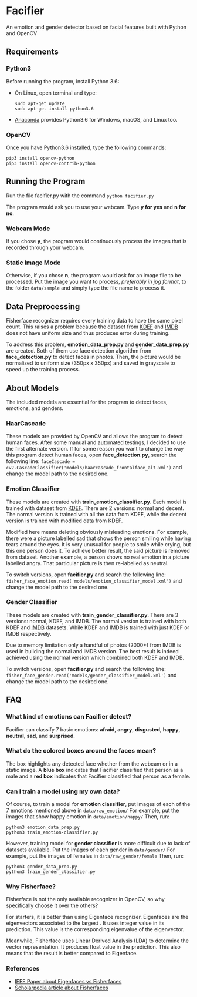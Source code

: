 # Facifier

An emotion and gender detector based on facial features built with Python and OpenCV

## Requirements

### Python3
Before running the program, install Python 3.6:
* On Linux, open terminal and type: 
  ```
  sudo apt-get update
  sudo apt-get install python3.6
  ```
* [Anaconda](https://www.continuum.io/downloads) provides Python3.6 for Windows, macOS, and Linux too.

### OpenCV
Once you have Python3.6 installed, type the following commands:
```
pip3 install opencv-python
pip3 install opencv-contrib-python
```

## Running the Program
Run the file facifier.py with the command `python facifier.py`

The program would ask you to use your webcam. Type **y for yes** and **n for no**.

### Webcam Mode
If you chose **y**, the program would continuously process the images that is recorded through your webcam.

### Static Image Mode
Otherwise, if you chose **n**, the program would ask for an image file to be processed.
Put the image you want to process, _preferably in jpg format_, to the folder `data/sample` and simply type the file name to process it.

## Data Preprocessing

Fisherface recognizer requires every training data to have the same pixel count. This raises a problem because the dataset from [KDEF](www.emotionlab.se/resources/kdef) and [IMDB](https://data.vision.ee.ethz.ch/cvl/rrothe/imdb-wiki/) does not have uniform size and thus produces error during training.

To address this problem, **emotion\_data\_prep.py** and **gender\_data\_prep.py** are created. Both of them use face detection algorithm from **face\_detection.py** to detect faces in photos. Then, the picture would be normalized to uniform size (350px x 350px) and saved in grayscale to speed up the training process.

## About Models

The included models are essential for the program to detect faces, emotions, and genders.

### HaarCascade

These models are provided by OpenCV and allows the program to detect human faces. After some manual and automated testings, I decided to use the first alternate version. If for some reason you want to change the way this program detect human faces, open **face\_detection.py**, search the following line:
`faceCascade = cv2.CascadeClassifier('models/haarcascade_frontalface_alt.xml')`
and change the model path to the desired one.

### Emotion Classifier

These models are created with **train\_emotion\_classifier.py**. Each model is trained with dataset from [KDEF](www.emotionlab.se/resources/kdef). There are 2 versions: normal and decent. The normal version is trained with all the data from KDEF, while the decent version is trained with modified data from KDEF.

Modified here means deleting obviously misleading emotions. For example, there were a picture labelled sad that shows the person smiling while having tears around the eyes. It is very unusual for people to smile while crying, but this one person does it. To achieve better result, the said picture is removed from dataset. Another example, a person shows no real emotion in a picture labelled angry. That particular picture is then re-labelled as neutral.

To switch versions, open **facifier.py** and search the following line:
`fisher_face_emotion.read('models/emotion_classifier_model.xml')`
and change the model path to the desired one.

### Gender Classifier

These models are created with **train\_gender\_classifier.py**. There are 3 versions: normal, KDEF, and IMDB. The normal version is trained with both KDEF and [IMDB](https://data.vision.ee.ethz.ch/cvl/rrothe/imdb-wiki/) datasets. While KDEF and IMDB is trained with just KDEF or IMDB respectively.

Due to memory limitation only a handful of photos (2000+) from IMDB is used in building the normal and IMDB version. The best result is indeed achieved using the normal version which combined both KDEF and IMDB.

To switch versions, open **facifier.py** and search the following line:
`fisher_face_gender.read('models/gender_classifier_model.xml')`
and change the model path to the desired one.

## FAQ

### What kind of emotions can Facifier detect?
Facifier can classify 7 basic emotions: **afraid**, **angry**, **disgusted**, **happy**, **neutral**, **sad**, and **surprised**.

### What do the colored boxes around the faces mean?
The box highlights any detected face whether from the webcam or in a static image. A **blue box** indicates that Facifier classified that person as a male and a **red box** indicates that Facifier classified that person as a female.

### Can I train a model using my own data?
Of course, to train a model for **emotion classifier**, put images of each of the 7 emotions mentioned above in `data/raw_emotion/`
For example, put the images that show happy emotion in `data/emotion/happy/`
Then, run:
```
python3 emotion_data_prep.py
python3 train_emotion-classifier.py
```

However, training model for **gender classifier** is more difficult due to lack of datasets available.
Put the images of each gender in `data/gender/`
For example, put the images of females in `data/raw_gender/female`
Then, run:
```
python3 gender_data_prep.py
python3 train_gender_classifier.py
```

### Why Fisherface?

Fisherface is not the only available recognizer in OpenCV, so why specifically choose it over the others?

For starters, it is better than using Eigenface recognizer. Eigenfaces are the eigenvectors associated to the largest . It uses integer value in its prediction. This value is the corresponding eigenvalue of the eigenvector.

Meanwhile, Fisherface uses Linear Derived Analysis (LDA) to determine the vector representation. It produces float value in the prediction. This also means that the result is better compared to Eigenface.

### References
* [IEEE Paper about Eigenfaces vs Fisherfaces](https://cseweb.ucsd.edu/classes/wi14/cse152-a/fisherface-pami97.pdf)
* [Scholarpedia article about Fisherfaces](http://www.scholarpedia.org/article/Fisherfaces)